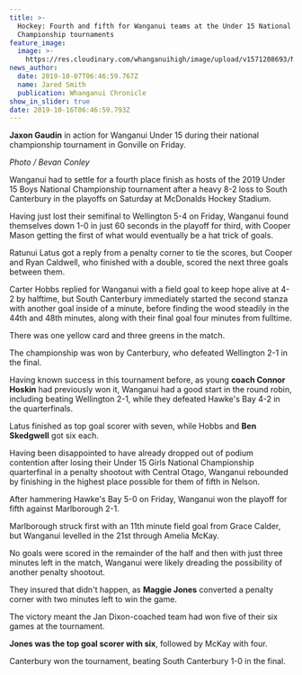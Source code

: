 ```yaml
---
title: >-
  Hockey: Fourth and fifth for Wanganui teams at the Under 15 National
  Championship tournaments
feature_image:
  image: >-
    https://res.cloudinary.com/whanganuihigh/image/upload/v1571208693/News/Jaxon_Gaudin.Chron_7.10.19.jpg
news_author:
  date: 2019-10-07T06:46:59.767Z
  name: Jared Smith
  publication: Whanganui Chronicle
show_in_slider: true
date: 2019-10-16T06:46:59.793Z
---
```

**Jaxon Gaudin** in action for Wanganui Under 15 during their national championship tournament in Gonville on Friday.

_Photo / Bevan Conley_

Wanganui had to settle for a fourth place finish as hosts of the 2019 Under 15 Boys National Championship tournament after a heavy 8-2 loss to South Canterbury in the playoffs on Saturday at McDonalds Hockey Stadium.

Having just lost their semifinal to Wellington 5-4 on Friday, Wanganui found themselves down 1-0 in just 60 seconds in the playoff for third, with Cooper Mason getting the first of what would eventually be a hat trick of goals.

Ratunui Latus got a reply from a penalty corner to tie the scores, but Cooper and Ryan Caldwell, who finished with a double, scored the next three goals between them.

Carter Hobbs replied for Wanganui with a field goal to keep hope alive at 4-2 by halftime, but South Canterbury immediately started the second stanza with another goal inside of a minute, before finding the wood steadily in the 44th and 48th minutes, along with their final goal four minutes from fulltime.

There was one yellow card and three greens in the match.

The championship was won by Canterbury, who defeated Wellington 2-1 in the final.

Having known success in this tournament before, as young **coach Connor Hoskin** had previously won it, Wanganui had a good start in the round robin, including beating Wellington 2-1, while they defeated Hawke's Bay 4-2 in the quarterfinals.

Latus finished as top goal scorer with seven, while Hobbs and **Ben Skedgwell** got six each.

Having been disappointed to have already dropped out of podium contention after losing their Under 15 Girls National Championship quarterfinal in a penalty shootout with Central Otago, Wanganui rebounded by finishing in the highest place possible for them of fifth in Nelson.

After hammering Hawke's Bay 5-0 on Friday, Wanganui won the playoff for fifth against Marlborough 2-1.

Marlborough struck first with an 11th minute field goal from Grace Calder, but Wanganui levelled in the 21st through Amelia McKay.

No goals were scored in the remainder of the half and then with just three minutes left in the match, Wanganui were likely dreading the possibility of another penalty shootout.

They insured that didn't happen, as **Maggie Jones** converted a penalty corner with two minutes left to win the game.

The victory meant the Jan Dixon-coached team had won five of their six games at the tournament.

**Jones was the top goal scorer with six**, followed by McKay with four.

Canterbury won the tournament, beating South Canterbury 1-0 in the final.
